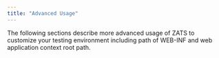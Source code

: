 ```yaml
---
title: "Advanced Usage"
---
```




The following sections describe more advanced usage of ZATS to customize
your testing environment including path of WEB-INF and web application
context root path.

  
